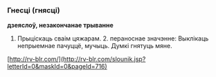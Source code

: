 ### Гнесці (гнясці)
**дзеяслоў, незакончанае трыванне**

1. Прыціскаць сваім цяжарам. 2. пераноснае значэнне: Выклікаць непрыемнае пачуццё, мучыць. Думкі гнятуць мяне.

<a rel="author">[http://rv-blr.com/](http://rv-blr.com/slounik.jsp?letterId=0&maskId=0&pageId=716)</a>
